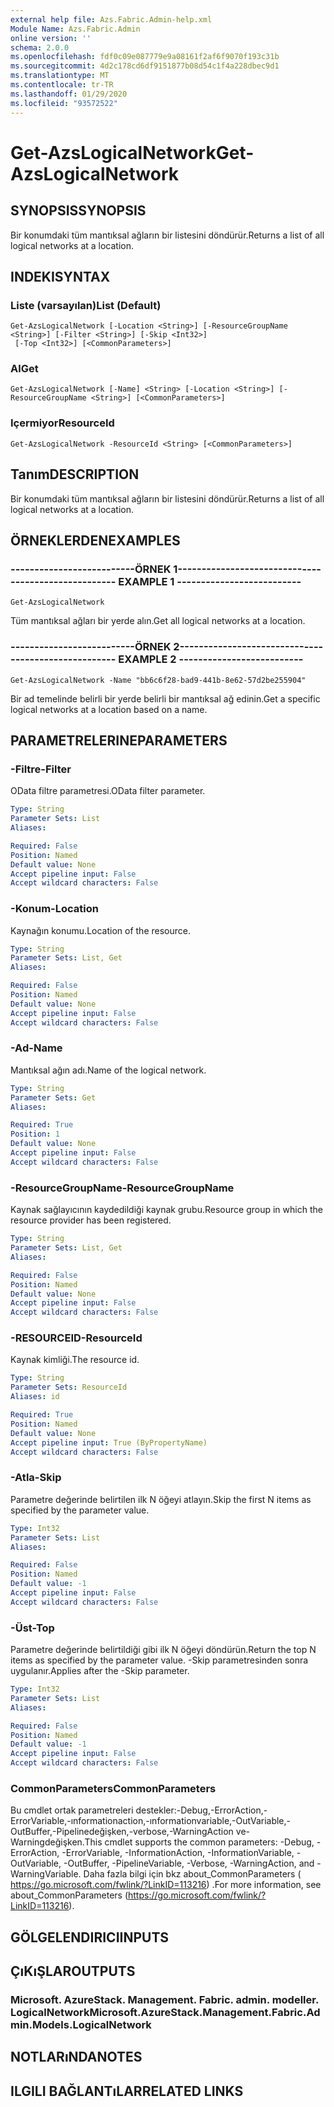 ```yaml
---
external help file: Azs.Fabric.Admin-help.xml
Module Name: Azs.Fabric.Admin
online version: ''
schema: 2.0.0
ms.openlocfilehash: fdf0c09e087779e9a08161f2af6f9070f193c31b
ms.sourcegitcommit: 4d2c178cd6df9151877b08d54c1f4a228dbec9d1
ms.translationtype: MT
ms.contentlocale: tr-TR
ms.lasthandoff: 01/29/2020
ms.locfileid: "93572522"
---
```

# <span data-ttu-id="b4631-101">Get-AzsLogicalNetwork</span><span class="sxs-lookup"><span data-stu-id="b4631-101">Get-AzsLogicalNetwork</span></span>

## <span data-ttu-id="b4631-102">SYNOPSIS</span><span class="sxs-lookup"><span data-stu-id="b4631-102">SYNOPSIS</span></span>
<span data-ttu-id="b4631-103">Bir konumdaki tüm mantıksal ağların bir listesini döndürür.</span><span class="sxs-lookup"><span data-stu-id="b4631-103">Returns a list of all logical networks at a location.</span></span>

## <span data-ttu-id="b4631-104">INDEKI</span><span class="sxs-lookup"><span data-stu-id="b4631-104">SYNTAX</span></span>

### <span data-ttu-id="b4631-105">Liste (varsayılan)</span><span class="sxs-lookup"><span data-stu-id="b4631-105">List (Default)</span></span>
```
Get-AzsLogicalNetwork [-Location <String>] [-ResourceGroupName <String>] [-Filter <String>] [-Skip <Int32>]
 [-Top <Int32>] [<CommonParameters>]
```

### <span data-ttu-id="b4631-106">Al</span><span class="sxs-lookup"><span data-stu-id="b4631-106">Get</span></span>
```
Get-AzsLogicalNetwork [-Name] <String> [-Location <String>] [-ResourceGroupName <String>] [<CommonParameters>]
```

### <span data-ttu-id="b4631-107">Içermiyor</span><span class="sxs-lookup"><span data-stu-id="b4631-107">ResourceId</span></span>
```
Get-AzsLogicalNetwork -ResourceId <String> [<CommonParameters>]
```

## <span data-ttu-id="b4631-108">Tanım</span><span class="sxs-lookup"><span data-stu-id="b4631-108">DESCRIPTION</span></span>
<span data-ttu-id="b4631-109">Bir konumdaki tüm mantıksal ağların bir listesini döndürür.</span><span class="sxs-lookup"><span data-stu-id="b4631-109">Returns a list of all logical networks at a location.</span></span>

## <span data-ttu-id="b4631-110">ÖRNEKLERDEN</span><span class="sxs-lookup"><span data-stu-id="b4631-110">EXAMPLES</span></span>

### <span data-ttu-id="b4631-111">--------------------------ÖRNEK 1--------------------------</span><span class="sxs-lookup"><span data-stu-id="b4631-111">-------------------------- EXAMPLE 1 --------------------------</span></span>
```
Get-AzsLogicalNetwork
```

<span data-ttu-id="b4631-112">Tüm mantıksal ağları bir yerde alın.</span><span class="sxs-lookup"><span data-stu-id="b4631-112">Get all logical networks at a location.</span></span>

### <span data-ttu-id="b4631-113">--------------------------ÖRNEK 2--------------------------</span><span class="sxs-lookup"><span data-stu-id="b4631-113">-------------------------- EXAMPLE 2 --------------------------</span></span>
```
Get-AzsLogicalNetwork -Name "bb6c6f28-bad9-441b-8e62-57d2be255904"
```

<span data-ttu-id="b4631-114">Bir ad temelinde belirli bir yerde belirli bir mantıksal ağ edinin.</span><span class="sxs-lookup"><span data-stu-id="b4631-114">Get a specific logical networks at a location based on a name.</span></span>

## <span data-ttu-id="b4631-115">PARAMETRELERINE</span><span class="sxs-lookup"><span data-stu-id="b4631-115">PARAMETERS</span></span>

### <span data-ttu-id="b4631-116">-Filtre</span><span class="sxs-lookup"><span data-stu-id="b4631-116">-Filter</span></span>
<span data-ttu-id="b4631-117">OData filtre parametresi.</span><span class="sxs-lookup"><span data-stu-id="b4631-117">OData filter parameter.</span></span>

```yaml
Type: String
Parameter Sets: List
Aliases: 

Required: False
Position: Named
Default value: None
Accept pipeline input: False
Accept wildcard characters: False
```

### <span data-ttu-id="b4631-118">-Konum</span><span class="sxs-lookup"><span data-stu-id="b4631-118">-Location</span></span>
<span data-ttu-id="b4631-119">Kaynağın konumu.</span><span class="sxs-lookup"><span data-stu-id="b4631-119">Location of the resource.</span></span>

```yaml
Type: String
Parameter Sets: List, Get
Aliases: 

Required: False
Position: Named
Default value: None
Accept pipeline input: False
Accept wildcard characters: False
```

### <span data-ttu-id="b4631-120">-Ad</span><span class="sxs-lookup"><span data-stu-id="b4631-120">-Name</span></span>
<span data-ttu-id="b4631-121">Mantıksal ağın adı.</span><span class="sxs-lookup"><span data-stu-id="b4631-121">Name of the logical network.</span></span>

```yaml
Type: String
Parameter Sets: Get
Aliases: 

Required: True
Position: 1
Default value: None
Accept pipeline input: False
Accept wildcard characters: False
```

### <span data-ttu-id="b4631-122">-ResourceGroupName</span><span class="sxs-lookup"><span data-stu-id="b4631-122">-ResourceGroupName</span></span>
<span data-ttu-id="b4631-123">Kaynak sağlayıcının kaydedildiği kaynak grubu.</span><span class="sxs-lookup"><span data-stu-id="b4631-123">Resource group in which the resource provider has been registered.</span></span>

```yaml
Type: String
Parameter Sets: List, Get
Aliases: 

Required: False
Position: Named
Default value: None
Accept pipeline input: False
Accept wildcard characters: False
```

### <span data-ttu-id="b4631-124">-RESOURCEID</span><span class="sxs-lookup"><span data-stu-id="b4631-124">-ResourceId</span></span>
<span data-ttu-id="b4631-125">Kaynak kimliği.</span><span class="sxs-lookup"><span data-stu-id="b4631-125">The resource id.</span></span>

```yaml
Type: String
Parameter Sets: ResourceId
Aliases: id

Required: True
Position: Named
Default value: None
Accept pipeline input: True (ByPropertyName)
Accept wildcard characters: False
```

### <span data-ttu-id="b4631-126">-Atla</span><span class="sxs-lookup"><span data-stu-id="b4631-126">-Skip</span></span>
<span data-ttu-id="b4631-127">Parametre değerinde belirtilen ilk N öğeyi atlayın.</span><span class="sxs-lookup"><span data-stu-id="b4631-127">Skip the first N items as specified by the parameter value.</span></span>

```yaml
Type: Int32
Parameter Sets: List
Aliases: 

Required: False
Position: Named
Default value: -1
Accept pipeline input: False
Accept wildcard characters: False
```

### <span data-ttu-id="b4631-128">-Üst</span><span class="sxs-lookup"><span data-stu-id="b4631-128">-Top</span></span>
<span data-ttu-id="b4631-129">Parametre değerinde belirtildiği gibi ilk N öğeyi döndürün.</span><span class="sxs-lookup"><span data-stu-id="b4631-129">Return the top N items as specified by the parameter value.</span></span>
<span data-ttu-id="b4631-130">-Skip parametresinden sonra uygulanır.</span><span class="sxs-lookup"><span data-stu-id="b4631-130">Applies after the -Skip parameter.</span></span>

```yaml
Type: Int32
Parameter Sets: List
Aliases: 

Required: False
Position: Named
Default value: -1
Accept pipeline input: False
Accept wildcard characters: False
```

### <span data-ttu-id="b4631-131">CommonParameters</span><span class="sxs-lookup"><span data-stu-id="b4631-131">CommonParameters</span></span>
<span data-ttu-id="b4631-132">Bu cmdlet ortak parametreleri destekler:-Debug,-ErrorAction,-ErrorVariable,-ınformationaction,-ınformationvariable,-OutVariable,-OutBuffer,-Pipelinedeğişken,-verbose,-WarningAction ve-Warningdeğişken.</span><span class="sxs-lookup"><span data-stu-id="b4631-132">This cmdlet supports the common parameters: -Debug, -ErrorAction, -ErrorVariable, -InformationAction, -InformationVariable, -OutVariable, -OutBuffer, -PipelineVariable, -Verbose, -WarningAction, and -WarningVariable.</span></span> <span data-ttu-id="b4631-133">Daha fazla bilgi için bkz about_CommonParameters ( https://go.microsoft.com/fwlink/?LinkID=113216) .</span><span class="sxs-lookup"><span data-stu-id="b4631-133">For more information, see about_CommonParameters (https://go.microsoft.com/fwlink/?LinkID=113216).</span></span>

## <span data-ttu-id="b4631-134">GÖLGELENDIRICI</span><span class="sxs-lookup"><span data-stu-id="b4631-134">INPUTS</span></span>

## <span data-ttu-id="b4631-135">ÇıKıŞLAR</span><span class="sxs-lookup"><span data-stu-id="b4631-135">OUTPUTS</span></span>

### <span data-ttu-id="b4631-136">Microsoft. AzureStack. Management. Fabric. admin. modeller. LogicalNetwork</span><span class="sxs-lookup"><span data-stu-id="b4631-136">Microsoft.AzureStack.Management.Fabric.Admin.Models.LogicalNetwork</span></span>

## <span data-ttu-id="b4631-137">NOTLARıNDA</span><span class="sxs-lookup"><span data-stu-id="b4631-137">NOTES</span></span>

## <span data-ttu-id="b4631-138">ILGILI BAĞLANTıLAR</span><span class="sxs-lookup"><span data-stu-id="b4631-138">RELATED LINKS</span></span>

